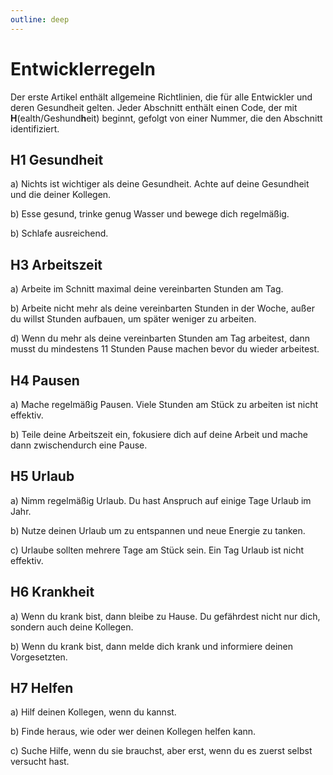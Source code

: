 ```yaml
---
outline: deep
---
```


# Entwicklerregeln

Der erste Artikel enthält allgemeine Richtlinien, die für alle Entwickler und deren Gesundheit gelten.
Jeder Abschnitt enthält einen Code, der mit **H**(ealth/Geshund**h**eit) beginnt, gefolgt von einer Nummer, die den Abschnitt identifiziert.

## H1 Gesundheit

a) Nichts ist wichtiger als deine Gesundheit. Achte auf deine Gesundheit und die deiner Kollegen.

b) Esse gesund, trinke genug Wasser und bewege dich regelmäßig.

b) Schlafe ausreichend.

## H3 Arbeitszeit

a) Arbeite im Schnitt maximal deine vereinbarten Stunden am Tag.

b) Arbeite nicht mehr als deine vereinbarten Stunden in der Woche, außer du willst Stunden aufbauen, um später weniger zu arbeiten.

d) Wenn du mehr als deine vereinbarten Stunden am Tag arbeitest, dann musst du mindestens 11 Stunden Pause machen bevor du wieder arbeitest.

## H4 Pausen

a) Mache regelmäßig Pausen. Viele Stunden am Stück zu arbeiten ist nicht effektiv.

b) Teile deine Arbeitszeit ein, fokusiere dich auf deine Arbeit und mache dann zwischendurch eine Pause.

## H5 Urlaub

a) Nimm regelmäßig Urlaub. Du hast Anspruch auf einige Tage Urlaub im Jahr.

b) Nutze deinen Urlaub um zu entspannen und neue Energie zu tanken.

c) Urlaube sollten mehrere Tage am Stück sein. Ein Tag Urlaub ist nicht effektiv.

## H6 Krankheit

a) Wenn du krank bist, dann bleibe zu Hause. Du gefährdest nicht nur dich, sondern auch deine Kollegen.

b) Wenn du krank bist, dann melde dich krank und informiere deinen Vorgesetzten.

## H7 Helfen

a) Hilf deinen Kollegen, wenn du kannst.

b) Finde heraus, wie oder wer deinen Kollegen helfen kann.

c) Suche Hilfe, wenn du sie brauchst, aber erst, wenn du es zuerst selbst versucht hast.
